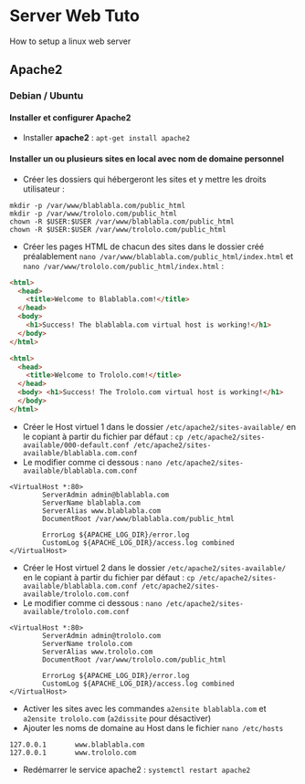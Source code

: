 # Server Web Tuto

How to setup a linux web server

## Apache2

### Debian / Ubuntu

#### Installer et configurer Apache2

- Installer **apache2** : `apt-get install apache2`

#### Installer un ou plusieurs sites en local avec nom de domaine personnel

- Créer les dossiers qui hébergeront les sites et y mettre les droits utilisateur :
```shell
mkdir -p /var/www/blablabla.com/public_html
mkdir -p /var/www/trololo.com/public_html
chown -R $USER:$USER /var/www/blablabla.com/public_html
chown -R $USER:$USER /var/www/trololo.com/public_html
```

- Créer les pages HTML de chacun des sites dans le dossier créé préalablement `nano /var/www/blablabla.com/public_html/index.html` et `nano /var/www/trololo.com/public_html/index.html` :
```html
<html>
  <head>
    <title>Welcome to Blablabla.com!</title>
  </head>
  <body>
    <h1>Success! The blablabla.com virtual host is working!</h1>
  </body>
</html>
```

```html
<html>
  <head>
    <title>Welcome to Trololo.com!</title>
  </head>
  <body> <h1>Success! The Trololo.com virtual host is working!</h1>
  </body>
</html>
```

- Créer le Host virtuel 1 dans le dossier `/etc/apache2/sites-available/` en le copiant à partir du fichier par défaut : `cp /etc/apache2/sites-available/000-default.conf /etc/apache2/sites-available/blablabla.com.conf`
- Le modifier comme ci dessous : `nano /etc/apache2/sites-available/blablabla.com.conf`
```shell
<VirtualHost *:80>
        ServerAdmin admin@blablabla.com
        ServerName blablabla.com
        ServerAlias www.blablabla.com
        DocumentRoot /var/www/blablabla.com/public_html

        ErrorLog ${APACHE_LOG_DIR}/error.log
        CustomLog ${APACHE_LOG_DIR}/access.log combined
</VirtualHost>
```

- Créer le Host virtuel 2 dans le dossier `/etc/apache2/sites-available/` en le copiant à partir du fichier par défaut : `cp /etc/apache2/sites-available/blablabla.com.conf /etc/apache2/sites-available/trololo.com.conf`
- Le modifier comme ci dessous : `nano /etc/apache2/sites-available/trololo.com.conf`
```shell
<VirtualHost *:80>
        ServerAdmin admin@trololo.com
        ServerName trololo.com
        ServerAlias www.trololo.com
        DocumentRoot /var/www/trololo.com/public_html

        ErrorLog ${APACHE_LOG_DIR}/error.log
        CustomLog ${APACHE_LOG_DIR}/access.log combined
</VirtualHost>
```

- Activer les sites avec les commandes `a2ensite blablabla.com` et `a2ensite trololo.com` (`a2dissite` pour désactiver)
- Ajouter les noms de domaine au Host dans le fichier `nano /etc/hosts`
```shell
127.0.0.1       www.blablabla.com
127.0.0.1       www.trololo.com
```
- Redémarrer le service apache2 : `systemctl restart apache2`
